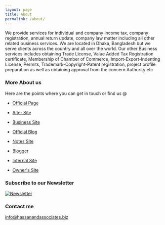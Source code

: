```yaml
---
layout: page
title: About
permalink: /about/
---
```


We provide services for individual and company income tax, company registration, annual return update, company law matter including all other related business services. We are located in Dhaka, Bangladesh but we serve clients across the country and all over the world. Our other Business services includes obtaining Trade License, Value Added Tax Registration certificate, Membership of Chamber of Commerce, Import-Export-Indenting License, Permits, Trademark-Copyright-Patent registration, project profile preparation as well as obtaining approval from the concern Authority etc

### More About us

Here are the points where you can get in touch or find us @

- [Official Page](https://hassanandassociates.biz)

- [Alter Site](https://hassanandassociates.ml)

- [Business Site](http://hassanandassociates.business.site)

- [Official Blog](https://blog.hassanandassociates.biz)

- [Notes Site](https://notes.hassanandassociates.biz)

- [Blogger](https://blogger.hassanandassociates.biz)

- [Internal Site](https://sites.google.com/site/taxadvisorbd)

- [Owner's Site](https://taxadvisor.com.bd)

### Subscribe to our Newsletter

<a href="https://hassanandassociates.us17.list-manage.com/subscribe/post?u=6a6b36ec67a083ef90b0364cd&amp;id=7ef9f5c6ed" target="_blank"><img src="https://diary.hassanandassociates.biz/images/logos/nw.png" alt="Newsletter" style="height: auto !important;width: auto !important;" ></a>

### Contact me

[info@hassanandassociates.biz](mailto:info@hassanandassociates.biz)